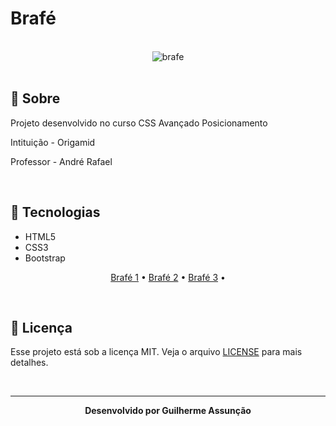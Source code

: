 # Brafé

<br>

<div align="center">
  <img src="Brafé 1/Bootstrap/public/img/brafe.svg" alt="brafe">
</div>

<br>

## :bookmark_tabs: Sobre

Projeto desenvolvido no curso CSS Avançado Posicionamento

Intituição - Origamid

Professor - André Rafael



<br>

## :rocket: Tecnologias

- HTML5
- CSS3
- Bootstrap

<p align="center">
  <a href="">Brafé 1</a> •
  <a href="">Brafé 2</a> •
  <a href="">Brafé 3</a> •
</p>


<br>

## :green_book: Licença 

Esse projeto está sob a licença MIT. Veja o arquivo [LICENSE](LICENSE) para mais detalhes.

<br>

---

<div align="center">
    <b>Desenvolvido por Guilherme Assunção</b>
</div>
